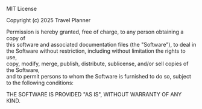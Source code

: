 MIT License

Copyright (c) 2025 Travel Planner

Permission is hereby granted, free of charge, to any person obtaining a copy of  
this software and associated documentation files (the "Software"), to deal in  
the Software without restriction, including without limitation the rights to use,  
copy, modify, merge, publish, distribute, sublicense, and/or sell copies of the Software,  
and to permit persons to whom the Software is furnished to do so, subject to the following conditions:

THE SOFTWARE IS PROVIDED "AS IS", WITHOUT WARRANTY OF ANY KIND.
